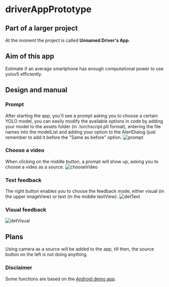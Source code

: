 # driverAppPrototype

## Part of a larger project
At the moment the project is called **Unnamed Driver's App**.

## Aim of this app
Estimate if an average smartphone has enough computational power to use yolov5 efficiently.

## Design and manual
### Prompt
After starting the app, you'll see a prompt asking you to choose a certain YOLO model, you can easily modify the available options in code by adding your model to the assets folder (in .torchscript.ptl format), entering the file names into the modelList and adding your option to the AlertDialog (just remember to add it before the "Same as before" option.
![prompt](https://github.com/AntekBrudka/driverAppPrototype/assets/45321229/cd07452c-60ce-49f0-a5a0-2f6a8a151137)


### Choose a video
When clicking on the middle button, a prompt will show up, asking you to choose a video as a source.
![chooseVideo](https://github.com/AntekBrudka/driverAppPrototype/assets/45321229/e118ad40-ce57-4d8e-b355-875aa8d3bdac)

### Text feedback
The right button enables you to choose the feedback mode, either visual (in the upper imageView) or text (in the middle textView).
![detText](https://github.com/AntekBrudka/driverAppPrototype/assets/45321229/d957144a-8239-4204-8343-29ded02d932d)

### Visual feedback
![detVisual](https://github.com/AntekBrudka/driverAppPrototype/assets/45321229/759528f4-672c-4bff-b6a2-0079f07815ec)

## Plans
Using camera as a source will be added to the app, till then, the source button on the left is not doing anything.

### Disclaimer
Some functions are based on the [Android demo app](github.com/pytorch/android-demo-app).
